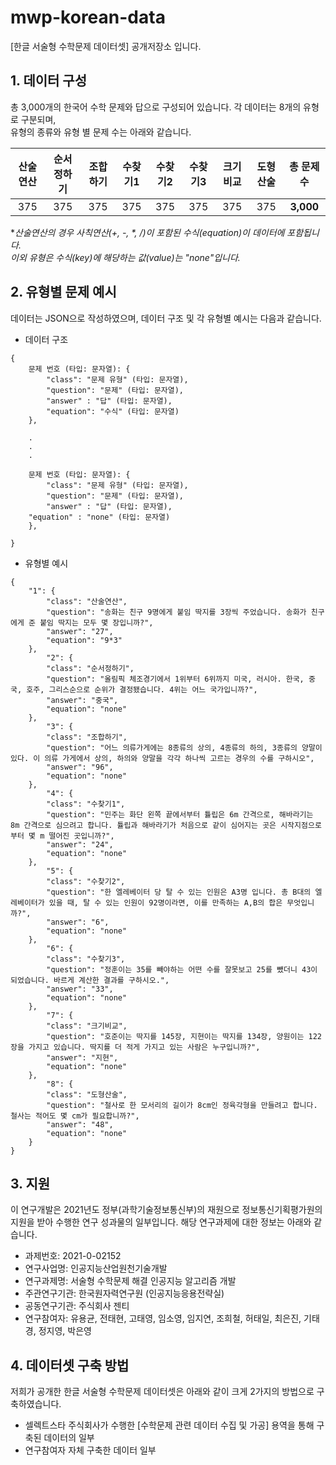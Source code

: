 # mwp-korean-data
[한글 서술형 수학문제 데이터셋] 공개저장소 입니다.    



## 1. 데이터 구성
총 3,000개의 한국어 수학 문제와 답으로 구성되어 있습니다. 각 데이터는 8개의 유형로 구분되며,    
유형의 종류와 유형 별 문제 수는 아래와 같습니다.



| 산술연산 | 순서정하기 | 조합하기 | 수찾기1 | 수찾기2 | 수찾기3 | 크기비교 | 도형산술 | 총 문제 수 |
| :---: | :---: | :---: | :---: | :---: | :---: | :---: | :---: | :---: |
| 375 | 375 | 375 | 375 | 375 | 375 | 375 | 375 | **3,000** |



*_산술연산의 경우 사칙연산(+, -, *, /)이 포함된 수식(equation)이 데이터에 포함됩니다._    
*이외 유형은 수식(key)에 해당하는 값(value)는 "none"입니다.*    
     
     
     
## 2. 유형별 문제 예시

데이터는 JSON으로 작성하였으며, 데이터 구조 및 각 유형별 예시는 다음과 같습니다.

- 데이터 구조
```
{
    문제 번호 (타입: 문자열): {
        "class": "문제 유형" (타입: 문자열),
        "question": "문제" (타입: 문자열),
        "answer" : "답" (타입: 문자열),
        "equation": "수식" (타입: 문자열)
    },
    
    .
    .
    .

    문제 번호 (타입: 문자열): {
        "class": "문제 유형" (타입: 문자열),
        "question": "문제" (타입: 문자열),
        "answer" : "답" (타입: 문자열),
	"equation" : "none" (타입: 문자열)
    },

}
```
- 유형별 예시
```
{   
	"1": {
		"class": "산술연산",
		"question": "송화는 친구 9명에게 붙임 딱지를 3장씩 주었습니다. 송화가 친구에게 준 붙임 딱지는 모두 몇 장입니까?",
		"answer": "27",
		"equation": "9*3"
	},
    	"2": {
		"class": "순서정하기",
		"question": "올림픽 체조경기에서 1위부터 6위까지 미국, 러시아. 한국, 중국, 호주, 그리스순으로 순위가 결정됐습니다. 4위는 어느 국가입니까?",
		"answer": "중국",
		"equation": "none"
	},
    	"3": {
		"class": "조합하기",
		"question": "어느 의류가게에는 8종류의 상의, 4종류의 하의, 3종류의 양말이 있다. 이 의류 가게에서 상의, 하의와 양말을 각각 하나씩 고르는 경우의 수를 구하시오",
		"answer": "96",
		"equation": "none"
	},
    	"4": {
		"class": "수찾기1",
		"question": "민주는 화단 왼쪽 끝에서부터 튤립은 6m 간격으로, 해바라기는 8m 간격으로 심으려고 합니다. 튤립과 해바라기가 처음으로 같이 심어지는 곳은 시작지점으로부터 몇 m 떨어진 곳입니까?",
		"answer": "24",
		"equation": "none"
	},
    	"5": {
		"class": "수찾기2",
		"question": "한 엘레베이터 당 탈 수 있는 인원은 A3명 입니다. 총 B대의 엘레베이터가 있을 때, 탈 수 있는 인원이 92명이라면, 이를 만족하는 A,B의 합은 무엇입니까?",
		"answer": "6",
		"equation": "none"
	},
    	"6": {
		"class": "수찾기3",
		"question": "정훈이는 35를 빼야하는 어떤 수를 잘못보고 25를 뺐더니 43이 되었습니다. 바르게 계산한 결과를 구하시오.",
		"answer": "33",
		"equation": "none"
	},
    	"7": {
		"class": "크기비교",
		"question": "호준이는 딱지를 145장, 지현이는 딱지를 134장, 양원이는 122장을 가지고 있습니다. 딱지를 더 적게 가지고 있는 사람은 누구입니까?",
		"answer": "지현",
		"equation": "none"
	},
    	"8": {
		"class": "도형산술",
		"question": "철사로 한 모서리의 길이가 8cm인 정육각형을 만들려고 합니다. 철사는 적어도 몇 cm가 필요합니까?",
		"answer": "48",
		"equation": "none"
	}
}
```



## 3. 지원
이 연구개발은 2021년도 정부(과학기술정보통신부)의 재원으로 정보통신기획평가원의 지원을 받아 수행한 연구 성과물의 일부입니다.
해당 연구과제에 대한 정보는 아래와 같습니다.
- 과제번호: 2021-0-02152
- 연구사업명: 인공지능산업원천기술개발
- 연구과제명: 서술형 수학문제 해결 인공지능 알고리즘 개발
- 주관연구기관: 한국원자력연구원 (인공지능응용전략실) 
- 공동연구기관: 주식회사 젠티
- 연구참여자: 유용균, 전태현, 고태영, 임소영, 임지연, 조희철, 허태일, 최은진, 기태경, 정지영, 박은영



## 4. 데이터셋 구축 방법
저희가 공개한 한글 서술형 수학문제 데이터셋은 아래와 같이 크게 2가지의 방법으로 구축하였습니다.
- 셀렉트스타 주식회사가 수행한  [수학문제 관련 데이터 수집 및 가공] 용역을 통해 구축된 데이터의 일부
- 연구참여자 자체 구축한 데이터 일부   


